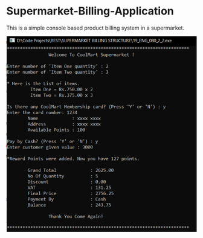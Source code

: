 # Supermarket-Billing-Application
This is a simple console based product billing system in a supermarket.

![screenshot](assets/1.png) 

